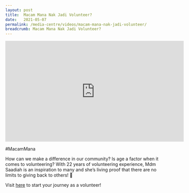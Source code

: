 ```yaml
---
layout: post
title:  Macam Mana Nak Jadi Volunteer?
date:   2021-05-07
permalink: /media-centre/videos/macam-mana-nak-jadi-volunteer/
breadcrumb: Macam Mana Nak Jadi Volunteer? 
---
```


<div class="bp-youtube">
<iframe width="560" height="315" src="https://www.youtube.com/embed/MPo8vOvVRBU" title="YouTube video player" frameborder="0" allow="accelerometer; autoplay; clipboard-write; encrypted-media; gyroscope; picture-in-picture" allowfullscreen></iframe>
</div>

#MacamMana

How can we make a difference in our community? Is age a factor when it comes to volunteering?
With 22 years of volunteering experience, Mdm Saadiah is an inspiration to many and she’s living proof that there are no limits to giving back to others! 🤩

Visit [here](www.m3.sg/be-a-volunteer) to start your journey as a volunteer!

